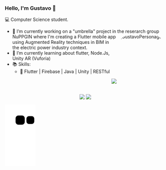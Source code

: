 ### Hello, I'm Gustavo 👋

💻 Computer Science student.
  
   * 🔭 I’m currently working on a "umbrella" project in the reserarch group NuPPGIN where I'm creating a<img align="right" alt="GustavoPersonagem" height="156cm" style="border-radius:50px;" src="https://user-images.githubusercontent.com/47922321/196183087-6c008545-9913-470f-bea3-cbc78c6f1ac3.png"/> Flutter mobile app using Augmented Reality techniques in BIM in the electric power industry context.
   * 🌱 I’m currently learning about flutter, Node.Js, Unity AR (Vuforia) 
   * 📚 Skills:
     * 📌 Flutter | Firebase | Java | Unity | RESTful
 

 <div align="right">
  <a href="https://www.linkedin.com/in/gustavo-neri-542a82150/" target="_blank"><img src="https://img.shields.io/badge/-LinkedIn-%230077B5?style=for-the-badge&logo=linkedin&logoColor=white" target="_blank"></a>
 </div>

##

<div align="center">
  <a href="https://github.com/gustavoneri02"></a>
  <img height="180em" src="https://github-readme-stats.vercel.app/api?username=gustavoneri02&show_icons=true&theme=react&include_all_commits=true&count_private=true"/>
  <img height="180em" src="https://github-readme-stats.vercel.app/api/top-langs/?username=gustavoneri02&layout=compact&langs_count=7&theme=react"/>
</div>
 
![Snake animation](https://github.com/gustavoneri02/gustavoneri02/blob/output/github-contribution-grid-snake.svg)


<!--
**GustavoNeri02/GustavoNeri02** is a ✨ _special_ ✨ repository because its `README.md` (this file) appears on your GitHub profile.

Here are some ideas to get you started:

- 🔭 I’m currently working on ...
- 🌱 I’m currently learning ...
- 👯 I’m looking to collaborate on ...
- 🤔 I’m looking for help with ...
- 💬 Ask me about ...
- 📫 How to reach me: ...
- 😄 Pronouns: ...
- ⚡ Fun fact: ...
-->
